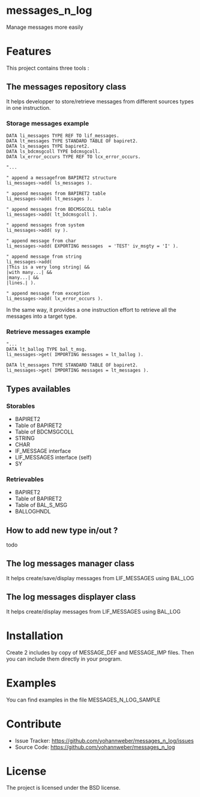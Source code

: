 # messages_n_log
Manage messages more easily

# Features
This project contains three tools :
## The messages repository class
It helps developper to store/retrieve messages from different sources types in one instruction.

### Storage messages example
```abap
DATA li_messages TYPE REF TO lif_messages.
DATA lt_messages TYPE STANDARD TABLE OF bapiret2.
DATA ls_messages TYPE bapiret2.
DATA ls_bdcmsgcoll TYPE bdcmsgcoll.
DATA lx_error_occurs TYPE REF TO lcx_error_occurs.

"...

" append a messagefrom BAPIRET2 structure
li_messages->add( ls_messages ).

" append messages from BAPIRET2 table
li_messages->add( lt_messages ).

" append messages from BDCMSGCOLL table
li_messages->add( lt_bdcmsgcoll ).

" append messages from system
li_messages->add( sy ).

" append message from char
li_messages->add( EXPORTING messages  = 'TEST' iv_msgty = 'I' ).

" append message from string
li_messages->add(
|This is a very long string| &&
|with many...| &&
|many...| &&
|lines.| ).

" append message from exception
li_messages->add( lx_error_occurs ).
```
In the same way, it provides a one instruction effort to retrieve all the messages into a target type.

### Retrieve messages example
```abap
"...
DATA lt_ballog TYPE bal_t_msg.
li_messages->get( IMPORTING messages = lt_ballog ).

DATA lt_messages TYPE STANDARD TABLE OF bapiret2.
li_messages->get( IMPORTING messages = lt_messages ).
```

## Types availables
### Storables
- BAPIRET2
- Table of BAPIRET2
- Table of BDCMSGCOLL
- STRING
- CHAR
- IF_MESSAGE interface
- LIF_MESSAGES interface (self)
- SY

### Retrievables
- BAPIRET2
- Table of BAPIRET2
- Table of BAL_S_MSG
- BALLOGHNDL

## How to add new type in/out ?
todo

## The log messages manager class
It helps create/save/display messages from LIF_MESSAGES using BAL_LOG

## The log messages displayer class
It helps create/display messages from LIF_MESSAGES using BAL_LOG

# Installation
Create 2 includes by copy of MESSAGE_DEF and MESSAGE_IMP files.
Then you can include them directly in your program.

# Examples
You can find examples in the file MESSAGES_N_LOG_SAMPLE

# Contribute
- Issue Tracker: https://github.com/yohannweber/messages_n_log/issues
- Source Code: https://github.com/yohannweber/messages_n_log

# License
The project is licensed under the BSD license.
